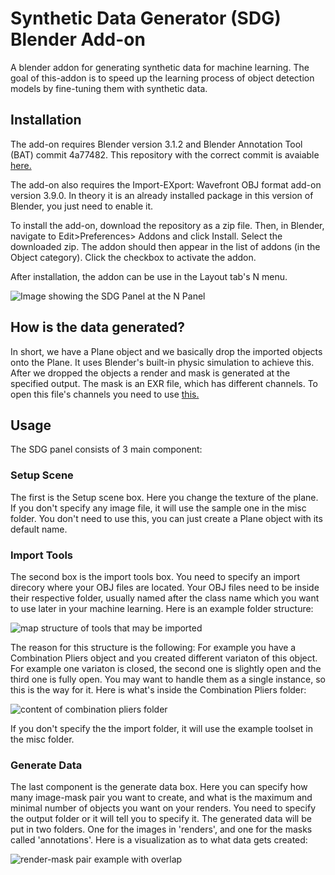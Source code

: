 # Synthetic Data Generator (SDG) Blender Add-on

A blender addon for generating synthetic data for machine learning. The goal of this-addon is to speed up the learning process of object detection models by fine-tuning them
with synthetic data.

## Installation
The add-on requires Blender version 3.1.2 and Blender Annotation Tool (BAT) commit 4a77482. This repository with the correct commit
is avaiable [here.](https://github.com/karolyartur/blender_annotation_tool/tree/4a77482090874f1f625c4e84271afad83fa38fbd)

The add-on also requires the Import-EXport: Wavefront OBJ format add-on version 3.9.0. In theory it is an already
installed package in this version of Blender, you just need to enable it.

To install the add-on, download the repository as a zip file. Then, in Blender, navigate to Edit>Preferences> Addons and click Install. Select the downloaded zip. 
The addon should then appear in the list of addons (in the Object category). 
Click the checkbox to activate the addon.

After installation, the addon can be use in the Layout tab's N menu.


![Image showing the SDG Panel at the N Panel](https://github.com/user-attachments/assets/4a9806be-1cc1-44a6-bd73-b3d51ab4abdc)

## How is the data generated?

In short, we have a Plane object and we basically drop the imported objects onto the Plane. It uses Blender's built-in
physic simulation to achieve this. After we dropped the objects a render and mask is generated at the specified output.
The mask is an EXR file, which has different channels. To open this file's channels you need to use [this.](https://github.com/karolyartur/exr_reader)

## Usage

The SDG panel consists of 3 main component: 
### Setup Scene
The first is the Setup scene box. Here you change the texture of the plane.
If you don't specify any image file, it will use the sample one in the misc folder.
You don't need to use this, you can just create a Plane object with its default name.

### Import Tools

The second box is the import tools box. You need to specify an import direcory where your OBJ files are located. Your OBJ files need to be inside their respective
folder, usually named after the class name which you want to use later in your machine learning. Here is an example folder structure:

![map structure of tools that may be imported](https://github.com/user-attachments/assets/203b64ee-bb06-4848-8a2b-90a1668430b8)

The reason for this structure is the following: For example you have a Combination Pliers object and you created different variaton of this object. For example
one variaton is closed, the second one is slightly open and the third one is fully open. You may want to handle them as a single instance, so this is the way for it.
Here is what's inside the Combination Pliers folder:

![content of combination pliers folder](https://github.com/user-attachments/assets/30fc434b-7532-4d2a-9983-7c5e512c5259)

If you don't specify the the import folder, it will use the example toolset in the misc folder.

### Generate Data
The last component is the generate data box. Here you can specify how many image-mask pair you want to create, and what is the maximum and minimal number of objects
you want on your renders. You need to specify the output folder or it will tell you to specify it. The generated data will be put in two folders. One for the images in 'renders',
and one for the masks called 'annotations'. Here is a visualization as to what data gets created:

![render-mask pair example with overlap](https://github.com/user-attachments/assets/44fe0689-aff9-430b-b8b3-c719894dd2a6)




